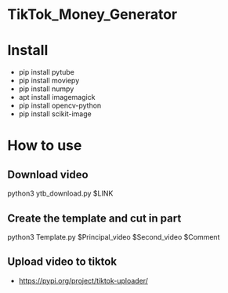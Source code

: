 # TikTok_Money_Generator

# Install
- pip install pytube
- pip install moviepy
- pip install numpy
- apt install imagemagick 
- pip install opencv-python
- pip install scikit-image

# How to use
## Download video
python3 ytb_download.py $LINK

## Create the template and cut in part
python3 Template.py $Principal_video $Second_video $Comment 

## Upload video to tiktok
- https://pypi.org/project/tiktok-uploader/